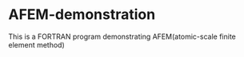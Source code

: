 # AFEM-demonstration
This is a FORTRAN program demonstrating AFEM(atomic-scale finite element method)
